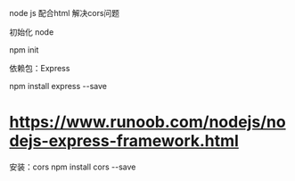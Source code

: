 node js 配合html
解决cors问题

初始化 node

npm init

依赖包：Express

npm install express --save

# https://www.runoob.com/nodejs/nodejs-express-framework.html

安装：cors
npm install cors --save